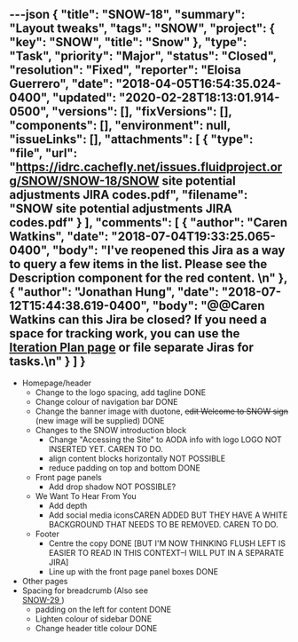 ---json
{
  "title": "SNOW-18",
  "summary": "Layout tweaks",
  "tags": "SNOW",
  "project": {
    "key": "SNOW",
    "title": "Snow"
  },
  "type": "Task",
  "priority": "Major",
  "status": "Closed",
  "resolution": "Fixed",
  "reporter": "Eloisa Guerrero",
  "date": "2018-04-05T16:54:35.024-0400",
  "updated": "2020-02-28T18:13:01.914-0500",
  "versions": [],
  "fixVersions": [],
  "components": [],
  "environment": null,
  "issueLinks": [],
  "attachments": [
    {
      "type": "file",
      "url": "https://idrc.cachefly.net/issues.fluidproject.org/SNOW/SNOW-18/SNOW site potential adjustments JIRA codes.pdf",
      "filename": "SNOW site potential adjustments JIRA codes.pdf"
    }
  ],
  "comments": [
    {
      "author": "Caren Watkins",
      "date": "2018-07-04T19:33:25.065-0400",
      "body": "I've reopened this Jira as a way to query a few items in the list. Please see the Description component for the red content. \n"
    },
    {
      "author": "Jonathan Hung",
      "date": "2018-07-12T15:44:38.619-0400",
      "body": "@@Caren Watkins can this Jira be closed? If you need a space for tracking work, you can use the [Iteration Plan page](https://wiki.fluidproject.org/display/fluid/Floe+Iteration+Plan) or file separate Jiras for tasks.\n"
    }
  ]
}
---
* Homepage/header
  * Change to the logo spacing, add tagline DONE
  * Change colour of navigation bar DONE
  * Change the banner image with duotone, ~~edit Welcome to SNOW sign~~ (new image will be supplied) DONE
  * Changes to the SNOW introduction block
    * Change "Accessing the Site" to AODA info with logo LOGO NOT INSERTED YET. CAREN TO DO.
    * align content blocks horizontally NOT POSSIBLE
    * reduce padding on top and bottom DONE
  * Front page panels
    * Add drop shadow NOT POSSIBLE?
  * We Want To Hear From You
    * Add depth
    * Add social media iconsCAREN ADDED BUT THEY HAVE A WHITE BACKGROUND THAT NEEDS TO BE REMOVED. CAREN TO DO.
  * Footer
    * Centre the copy DONE \[BUT I'M NOW THINKING FLUSH LEFT IS EASIER TO READ IN THIS CONTEXT–I WILL PUT IN A SEPARATE JIRA]
    * Line up with the front page panel boxes DONE
* Other pages
* Spacing for breadcrumb (Also see \
  &#x20;[SNOW-29 ](https://issues.fluidproject.org/browse/SNOW-29))
  * padding on the left for content DONE
  * Lighten colour of sidebar DONE
  * Change header title colour DONE

        